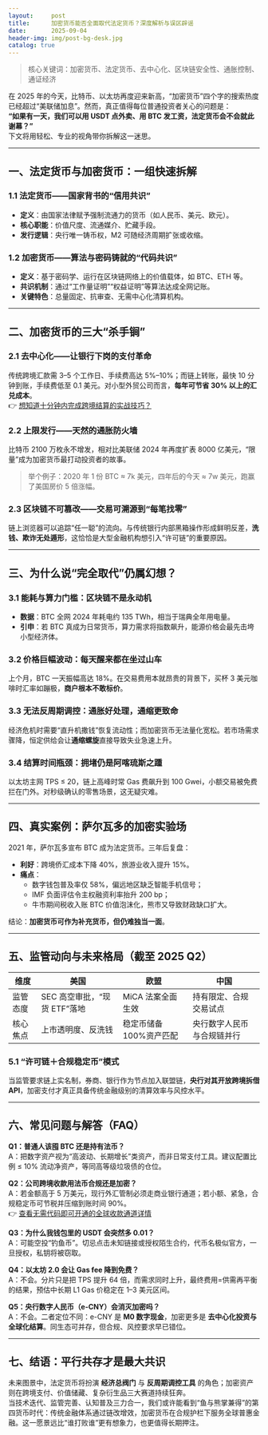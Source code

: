 ```yaml
---
layout:     post
title:      加密货币能否全面取代法定货币？深度解析与误区辟谣
date:       2025-09-04
header-img: img/post-bg-desk.jpg
catalog: true
---
```


> 核心关键词：加密货币、法定货币、去中心化、区块链安全性、通胀控制、通证经济

在 2025 年的今天，比特币、以太坊再度迎来新高，“加密货币”四个字的搜索热度已经超过“美联储加息”。然而，真正值得每位普通投资者关心的问题是：  
**“如果有一天，我们可以用 USDT 点外卖、用 BTC 发工资，法定货币会不会就此谢幕？”**  
下文将用轻松、专业的视角带你拆解这一迷思。

---

## 一、法定货币与加密货币：一组快速拆解

### 1.1 法定货币——国家背书的“信用共识”
- **定义**：由国家法律赋予强制流通力的货币（如人民币、美元、欧元）。  
- **核心职能**：价值尺度、流通媒介、贮藏手段。  
- **发行逻辑**：央行唯一铸币权，M2 可随经济周期扩张或收缩。

### 1.2 加密货币——算法与密码铸就的“代码共识”
- **定义**：基于密码学、运行在区块链网络上的价值载体，如 BTC、ETH 等。  
- **共识机制**：通过“工作量证明”“权益证明”等算法达成全网记账。  
- **关键特色**：总量固定、抗审查、无需中心化清算机构。

---

## 二、加密货币的三大“杀手锏”

### 2.1 去中心化——让银行下岗的支付革命  
传统跨境汇款需 3–5 个工作日、手续费高达 5%–10%；而链上转账，最快 10 分钟到账，手续费低至 0.1 美元。对小型外贸公司而言，**每年可节省 30% 以上的汇兑成本**。  
👉 [想知道十分钟内完成跨境结算的实战技巧？](https://okxdog.com/)

### 2.2 上限发行——天然的通胀防火墙  
比特币 2100 万枚永不增发，相对比美联储 2024 年再度扩表 8000 亿美元，“限量”成为加密货币最打动投资者的故事。  
> 举个例子：2020 年 1 份 BTC ≈ 7k 美元，四年后的今天 ≈ 7w 美元，跑赢了美国房价 5 倍涨幅。

### 2.3 区块链不可篡改——交易可溯源到“每笔找零”  
链上浏览器可以追踪“任一聪”的流向。与传统银行内部黑箱操作形成鲜明反差，**洗钱、欺诈无处遁形**，这恰恰是大型金融机构想引入“许可链”的重要原因。

---

## 三、为什么说“完全取代”仍属幻想？

### 3.1 能耗与算力门槛：区块链不是永动机  
- **数据**：BTC 全网 2024 年耗电约 135 TWh，相当于瑞典全年用电量。  
- **引申**：若 BTC 真成为日常货币，算力需求将指数飙升，能源价格会最先击垮小型经济体。

### 3.2 价格巨幅波动：每天醒来都在坐过山车  
上个月，BTC 一天振幅高达 18%。在交易费用本就昂贵的背景下，买杯 3 美元咖啡时汇率如蹦极，**商户根本不敢标价**。

### 3.3 无法反周期调控：通胀好处理，通缩更致命  
经济危机时需要“直升机撒钱”恢复流动性；而加密货币无法量化宽松。若市场需求骤降，恒定供给会让**通缩螺旋**直接导致失业急速上升。

### 3.4 结算时间瓶颈：拥堵仍是阿喀琉斯之踵  
以太坊主网 TPS ≤ 20，链上高峰时常 Gas 费飙升到 100 Gwei，小额交易被免费拦在门外。对秒级确认的零售场景，这无疑灾难。

---

## 四、真实案例：萨尔瓦多的加密实验场

2021 年，萨尔瓦多宣布 BTC 成为法定货币。三年后复盘：

- **利好**：跨境侨汇成本下降 40%，旅游业收入提升 15%。  
- **痛点**：  
  - 数字钱包普及率仅 58%，偏远地区缺乏智能手机信号；  
  - IMF 负面评估令主权融资利率抬升 200 bp；  
  - 牛市期间税收入账 BTC 价值泡沫化，熊市又导致财政缺口扩大。  

结论：**加密货币可作为补充货币，但仍难独当一面**。

---

## 五、监管动向与未来格局（截至 2025 Q2）

| 维度        | 美国                            | 欧盟                         | 中国                       |
|-------------|---------------------------------|------------------------------|----------------------------|
| 监管态度    | SEC 高空审批，“现货 ETF”落地    | MiCA 法案全面生效            | 持有限定、合规交易试点     |
| 核心焦点    | 上市透明度、反洗钱              | 稳定币储备100%资产匹配       | 央行数字人民币与合规链并行 |

### 5.1 “许可链＋合规稳定币”模式  
当监管要求链上实名制，券商、银行作为节点加入联盟链，**央行对其开放跨境拆借 API**，加密支付才真正具备传统金融级别的清算效率与风控水平。

---

## 六、常见问题与解答（FAQ）

**Q1：普通人该囤 BTC 还是持有法币？**  
A：把数字资产视为“高波动、长期增长”类资产，而非日常支付工具。建议配置比例 ≤ 10% 流动净资产，等同高等级垃圾债的仓位。

**Q2：公司跨境收款用法币合规还是加密？**  
A：若金额高于 5 万美元，现行外汇管制必须走商业银行通道；若小额、紧急，合规稳定币可节税并压缩到账时间 90%。  
👉 [查看无需代码即可开通的全球收款通道详情](https://okxdog.com/)

**Q3：为什么我钱包里的 USDT 会突然多 0.01？**  
A：可能空投“钓鱼币”。切忌点击未知链接或授权陌生合约，代币名极似官方，一旦授权，私钥将被窃取。

**Q4：以太坊 2.0 会让 Gas fee 降到免费？**  
A：不会。分片只是把 TPS 提升 64 倍，而需求同时上升，最终费用=供需再平衡的结果，预估中长期 L1 Gas 价稳定在 1–3 美元区间。

**Q5：央行数字人民币（e-CNY）会消灭加密吗？**  
A：不会。二者定位不同：e-CNY 是 **M0 数字现金**，加密更多是 **去中心化投资与全球化结算**。同生态可并存，但合规、风控要求早已错位。

---

## 七、结语：平行共存才是最大共识

未来图景中，法定货币将扮演 **经济总阀门** 与 **反周期调控工具** 的角色；加密资产则在跨境支付、价值储藏、复杂衍生品三大赛道持续狂奔。  
当技术迭代、监管完善、认知普及三力合一，我们或许能看到“鱼与熊掌兼得”的第四货币时代：传统金融体系通过链改增效，加密货币在合规护栏下服务全球普惠金融。这一愿景远比“谁打败谁”更有想象力，也更值得长期押注。